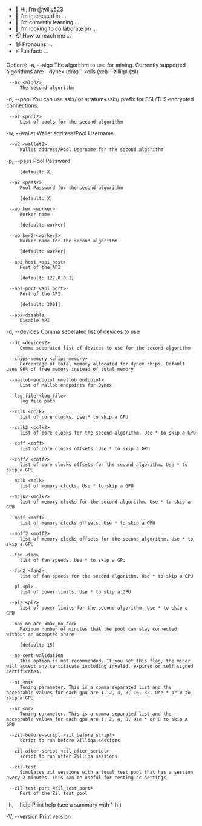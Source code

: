 - 👋 Hi, I’m @willy523
- 👀 I’m interested in ...
- 🌱 I’m currently learning ...
- 💞️ I’m looking to collaborate on ...
- 📫 How to reach me ...
- 😄 Pronouns: ...
- ⚡ Fun fact: ...

<!---
willy523/willy523 is a ✨ special ✨ repository because its `README.md` (this file) appears on your GitHub profile.
You can click the Preview link to take a look at your changes.
--->
Options:
 -a, --algo <algo>
         The algorithm to use for mining. Currently supported algorithms are: 
               - dynex   (dnx)
               - xelis  (xel)
               - zilliqa  (zil)
         
         

     --a2 <algo2>
         The second algorithm

 -o, --pool <pool>
         You can use ssl:// or stratum+ssl:// prefix for SSL/TLS encrypted connections.

     --o2 <pool2>
         List of pools for the second algorithm

 -w, --wallet <wallet>
         Wallet address/Pool Username

     --w2 <wallet2>
         Wallet address/Pool Username for the second algorithm

 -p, --pass <pass>
         Pool Password
         
         [default: X]

     --p2 <pass2>
         Pool Password for the second algorithm
         
         [default: X]

     --worker <worker>
         Worker name
         
         [default: worker]

     --worker2 <worker2>
         Worker name for the second algorithm
         
         [default: worker]

     --api-host <api_host>
         Host of the API
         
         [default: 127.0.0.1]

     --api-port <api_port>
         Port of the API
         
         [default: 3001]

     --api-disable
         Disable API

 -d, --devices <devices>
         Comma seperated list of devices to use

     --d2 <devices2>
         Comma seperated list of devices to use for the second algorithm

     --chips-memory <chips-memory>
         Percentage of total memory allocated for dynex chips. Default uses 96% of free memory instead of total memory

     --mallob-endpoint <mallob_endpoint>
         List of Mallob endpoints for Dynex

     --log-file <log_file>
         log file path

     --cclk <cclk>
         list of core clocks. Use * to skip a GPU

     --cclk2 <cclk2>
         list of core clocks for the second algorithm. Use * to skip a GPU

     --coff <coff>
         list of core clocks offsets. Use * to skip a GPU

     --coff2 <coff2>
         list of core clocks offsets for the second algorithm. Use * to skip a GPU

     --mclk <mclk>
         list of memory clocks. Use * to skip a GPU

     --mclk2 <mclk2>
         list of memory clocks for the second algorithm. Use * to skip a GPU

     --moff <moff>
         list of memory clocks offsets. Use * to skip a GPU

     --moff2 <moff2>
         list of memory clocks offsets for the second algorithm. Use * to skip a GPU

     --fan <fan>
         list of fan speeds. Use * to skip a GPU

     --fan2 <fan2>
         list of fan speeds for the second algorithm. Use * to skip a GPU

     --pl <pl>
         list of power limits. Use * to skip a GPU

     --pl2 <pl2>
         list of power limits for the second algorithm. Use * to skip a GPU

     --max-no-acc <max_no_acc>
         Maximum number of minutes that the pool can stay connected without an accepted share
         
         [default: 15]

     --no-cert-validation
         This option is not recommended. If you set this flag, the miner will accept any certificate including invalid, expired or self signed certificates.

     --nt <nt>
         Tuning parameter. This is a comma separated list and the acceptable values for each gpu are 1, 2, 4, 8, 16, 32. Use * or 0 to skip a GPU

     --nr <nr>
         Tuning parameter. This is a comma separated list and the acceptable values for each gpu are 1, 2, 4, 8. Use * or 0 to skip a GPU

     --zil-before-script <zil_before_script>
         script to run before Zilliqa sessions

     --zil-after-script <zil_after_script>
         script to run after Zilliqa sessions

     --zil-test
         Simulates zil sessions with a local test pool that has a session every 2 minutes. This can be useful for testing oc settings

     --zil-test-port <zil_test_port>
         Port of the Zil test pool

 -h, --help
         Print help (see a summary with '-h')

 -V, --version
         Print version
